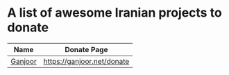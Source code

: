 # A list of awesome Iranian projects to donate
| Name                           | Donate Page                |
| ------------------------------ | -------------------------- |
| [Ganjoor](https://ganjoor.net) | https://ganjoor.net/donate |
